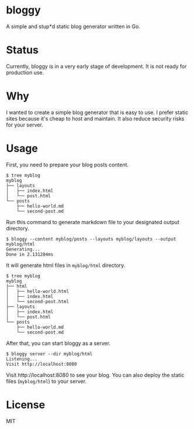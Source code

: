 # bloggy
A simple and stup*d static blog generator written in Go.

# Status
Currently, bloggy is in a very early stage of development. It is not ready for production use.

# Why
I wanted to create a simple blog generator that is easy to use. I prefer static sites because it's cheap to host and maintain. It also reduce security risks for your server.

# Usage
First, you need to prepare your blog posts content.
```
$ tree myblog
myblog
├── layouts
│   ├── index.html
│   └── post.html
└── posts
    ├── hello-world.md
    └── second-post.md
```

Run this command to generate markdown file to your designated output directory.

```
$ bloggy --content myblog/posts --layouts myblog/layouts --output myblog/html
Generating...
Done in 2.131284ms
```

It will generate html files in `myblog/html` directory.
```
$ tree myblog
myblog
├── html
│   ├── hello-world.html
│   ├── index.html
│   └── second-post.html
├── layouts
│   ├── index.html
│   └── post.html
└── posts
    ├── hello-world.md
    └── second-post.md
```

After that, you can start bloggy as a server.
```
$ bloggy server --dir myblog/html
Listening...
Visit http://localhost:8080
```

Visit http://localhost:8080 to see your blog. You can also deploy the static files (`myblog/html`) to your server.

# License
MIT
